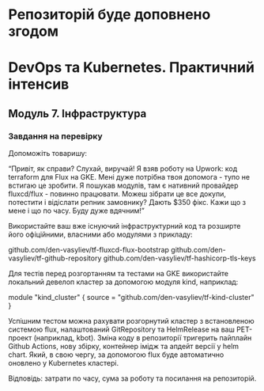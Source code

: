 # Репозиторій буде доповнено згодом

# DevOps та Kubernetes. Практичний інтенсив
## Модуль 7. Інфраструктура
### Завдання на перевірку

Допоможіть товаришу:

“Привіт, як справи? Слухай, виручай! Я взяв роботу на Upwork: код terraform для Flux на GKE. Мені дуже потрібна твоя допомога - тупо не встигаю це зробити. Я пошукав модулів, там є нативний провайдер fluxcd/flux - повинно працювати. Можеш зібрати це все докупи, потестити і відіслати репник замовнику? Дають $350 фікс. Кажи що з мене і що по часу. Буду дуже вдячним!”

Використайте ваш вже існуючий інфраструктурний код та розширте його офіційними, власними або модулями з прикладу:

github.com/den-vasyliev/tf-fluxcd-flux-bootstrap
github.com/den-vasyliev/tf-github-repository
github.com/den-vasyliev/tf-hashicorp-tls-keys

Для тестів перед розгортанням та тестами на GKE використайте локальний девелоп кластер за допомогою модуля kind, наприклад:

module "kind_cluster" {
  source = "github.com/den-vasyliev/tf-kind-cluster"
}

Успішним тестом можна рахувати розгорнутий кластер з встановленою системою flux, налаштований GitRepository та HelmRelease на ваш PET-проект (наприклад, kbot). Зміна коду в репозиторії тригерить пайплайн Github Actions, нову збірку, контейнер імідж та апдейт версії у helm chart. Який, в свою чергу, за допомогою flux буде автоматично оновлено у Kubernetes кластері. 

Відповідь: затрати по часу, сума за роботу та посилання на репозиторій.
